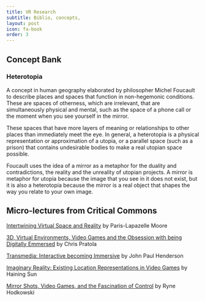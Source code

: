 ```yaml
---
title: VR Research
subtitle: Biblio, concepts, 
layout: post
icon: fa-book
order: 3
---
```


## Concept Bank

### Heterotopia
A concept in human geography elaborated by philosopher Michel Foucault to describe places and spaces that function in non-hegemonic conditions. These are spaces of otherness, which are irrelevant, that are simultaneously physical and mental, such as the space of a phone call or the moment when you see yourself in the mirror.

These spaces that have more layers of meaning or relationships to other places than immediately meet the eye. In general, a heterotopia is a physical representation or approximation of a utopia, or a parallel space (such as a prison) that contains undesirable bodies to make a real utopian space possible.

Foucault uses the idea of a mirror as a metaphor for the duality and contradictions, the reality and the unreality of utopian projects. A mirror is metaphor for utopia because the image that you see in it does not exist, but it is also a heterotopia because the mirror is a real object that shapes the way you relate to your own image.

## Micro-lectures from Critical Commons

[Intertwining Virtual Space and Reality](http://www.criticalcommons.org/Members/ccManager/clips/a-virtual-reality-head-mounted-display-appears-to)
by Paris-Lapazelle Moore

[3D, Virtual Environments, Video Games and the Obsession with being Digitally Emmersed](http://www.criticalcommons.org/Members/CTCS505/lectures/3d-virtual-environments-video-games-and-the-obsession-with-being-digitally-emmersed-by-chris-pratola) by Chris Pratola

[Transmedia: Interactive becoming Immersive](http://www.criticalcommons.org/Members/CTCS505/lectures/transmedia-interactive-becoming-immersive) by John Paul Henderson

[Imaginary Reality: Existing Location Representations in Video Games](http://www.criticalcommons.org/Members/CTCS505/lectures/imaginary-reality-existing-location-representations-in-video-games) by Haining Sun

[Mirror Shots, Video Games, and the Fascination of Control](http://www.criticalcommons.org/Members/CTCS505/lectures/mirror-shots-video-games-and-the-fascination-of-control-1) by Ryne Hodkowski

